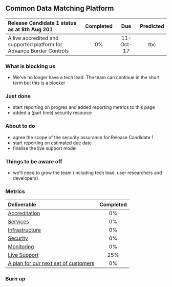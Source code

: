 ## Common Data Matching Platform

| Release Candidate 1 status as at 8th Aug 201  | Completed  | Due | Predicted|
|:-----| :-----:|:-----:|:-----:|
|A live accredited and supported platform for Advance Border Controls | 0% |11-Oct-17 | tbc |



### What is blocking us
- We've no longer have a tech lead. The team can continue in the short term but this is a blocker

### Just done
- start reporting on progres and added reporting metrics to this page
- added a (part time) security resource

### About to do

- agree the scope of the security assurance for Release Candidate 1
- start reporting on estimated due date
- finalise the live support model


### Things to be aware off

- we'll need to grow the team (including tech lead, user researchers and developers)

### Metrics

| Deliverable | Completed  |
|:-------------| :-----:|
| [Accreditation](https://jira.digital.homeoffice.gov.uk/browse/CDMP-88)| 0% |
| [Services](https://jira.digital.homeoffice.gov.uk/browse/CDMP-85)| 0% |
| [Infrastructure](https://jira.digital.homeoffice.gov.uk/browse/CDMP-83) | 0% |
| [Security](https://jira.digital.homeoffice.gov.uk/browse/CDMP-86)| 0% |
| [Monitoring](https://jira.digital.homeoffice.gov.uk/browse/CDMP-87) | 0% |
| [Live Support](https://jira.digital.homeoffice.gov.uk/browse/CDMP-19) | 25% |
| [A plan for our next set of customers](https://jira.digital.homeoffice.gov.uk/browse/CDMP-80)| 0% |

### Burn up

<div id="chart"></div>
<script>

var chart = c3.generate
(
{
data: {
columns: [
['done', 0.3, 0, 0, 0, 0, 0],
['to do', 51.8, 0, 0, 0, 0, 0],
['required', 9, 17, 26, 35, 43, 52],
],

axes: {
sample2: 'y2'
}
},
axis: {
x: {
label: 'X Label'
},
y: {
label: 'Y Label'
},
y2: {
show: true,
label: 'Y2 Label'
}
}



type: 'bar',
types: {
required: 'spline',
},
groups: [ 
['to do','done'] ] 

} 

});

</script>
